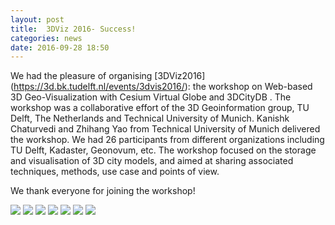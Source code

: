 ```yaml
---
layout: post
title:  3DViz 2016- Success!
categories: news
date: 2016-09-28 18:50
---
```



We had the pleasure of organising [3DViz2016] (https://3d.bk.tudelft.nl/events/3dvis2016/): the workshop on Web-based 3D Geo-Visualization with Cesium Virtual Globe and 3DCityDB .
The workshop was a collaborative effort of the 3D Geoinformation group, TU Delft, The Netherlands and Technical University of Munich.
Kanishk Chaturvedi and Zhihang Yao from Technical University of Munich delivered the workshop.
We had 26 participants from different organizations including TU Delft, Kadaster, Geonovum, etc. 
The workshop focused on the storage and visualisation of 3D city models, and aimed at sharing associated techniques, methods, use case and points of view. 

We thank everyone for joining the workshop!

<img src="{{ site.baseurl }}/img/events/3dvis2016/photos/1.JPG"/>

<img src="{{ site.baseurl }}/img/events/3dvis2016/photos/2.JPG"/>

<img src="{{ site.baseurl }}/img/events/3dvis2016/photos/3.JPG"/>

<img src="{{ site.baseurl }}/img/events/3dvis2016/photos/4.JPG"/>

<img src="{{ site.baseurl }}/img/events/3dvis2016/photos/5.JPG"/>

<img src="{{ site.baseurl }}/img/events/3dvis2016/photos/6.JPG"/>

<img src="{{ site.baseurl }}/img/events/3dvis2016/photos/7.JPG"/>

